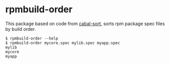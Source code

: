 # rpmbuild-order

This package based on code from [cabal-sort](http://hackage.haskell.org/package/cabal-sort), sorts rpm package spec files by build order.

    $ rpmbuild-order --help
    $ rpmbuild-order mycore.spec mylib.spec myapp.spec
    mylib
    mycore
    myapp